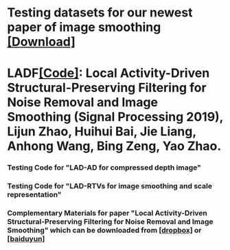 # Testing datasets for our newest paper of image smoothing [[Download]](https://github.com/mdcnn/Local-Activity-Driven-Filtering/tree/master/TestingDataset)





# LADF[[Code]](https://github.com/mdcnn/Depth-Image-Quality-Enhancement/tree/master/Compressed-Depth-Image%20Filtering): Local Activity-Driven Structural-Preserving Filtering for Noise Removal and Image Smoothing (Signal Processing 2019), Lijun Zhao, Huihui Bai, Jie Liang, Anhong Wang, Bing Zeng, Yao Zhao.

### Testing Code for "LAD-AD for compressed depth image"

### Testing Code for "LAD-RTVs for image smoothing and scale representation"


### Complementary Materials for paper "Local Activity-Driven Structural-Preserving Filtering for Noise Removal and Image Smoothing" which can be downloaded from [[dropbox]](https://www.dropbox.com/s/bm5f38awgw72pep/Complementary%20Materials%EF%BC%A6%EF%BC%AF%EF%BC%B22018SP.pdf?dl=0) or [[baiduyun]](https://pan.baidu.com/s/1kdWm9MnsRK73G1g6hMtHJg) 



